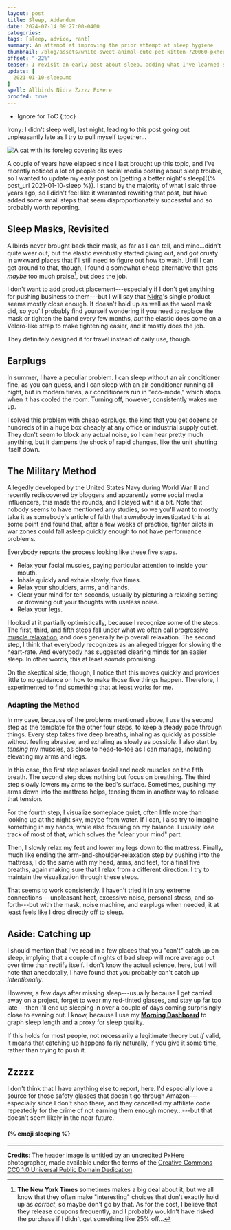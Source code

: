 ```yaml
---
layout: post
title: Sleep, Addendum
date: 2024-07-14 09:27:00-0400
categories: 
tags: [sleep, advice, rant]
summary: An attempt at improving the prior attempt at sleep hygiene
thumbnail: /blog/assets/white-sweet-animal-cute-pet-kitten-720060-pxhere.com.png
offset: "-22%"
teaser: I revisit an early post about sleep, adding what I've learned since.
update: [
  2021-01-10-sleep.md
]
spell: Allbirds Nidra Zzzzz PxHere
proofed: true
---
```


* Ignore for ToC
{:toc}

Irony:  I didn't sleep well, last night, leading to this post going out unpleasantly late as I try to pull myself together...

![A cat with its foreleg covering its eyes](/blog/assets/white-sweet-animal-cute-pet-kitten-720060-pxhere.com.png "I feel you, kitty...")

A couple of years have elapsed since I last brought up this topic, and I've recently noticed a lot of people on social media posting about sleep trouble, so I wanted to update my early post on [getting a better night's sleep]({% post_url 2021-01-10-sleep %}).  I stand by the majority of what I said three years ago, so I didn't feel like it warranted rewriting that post, but have added some small steps that seem disproportionately successful and so probably worth reporting.

## Sleep Masks, Revisited

Allbirds never brought back their mask, as far as I can tell, and mine...didn't quite wear out, but the elastic eventually started giving out, and got crusty in awkward places that I'll still need to figure out how to wash.  Until I can get around to that, though, I found a somewhat cheap alternative that gets *maybe* too much praise[^1], but does the job.

[^1]: **The New York Times** sometimes makes a big deal about it, but we all know that they often make "interesting" choices that don't exactly hold up as *correct*, so maybe don't go by that.  As for the cost, I believe that they release coupons frequently, and I probably wouldn't have risked the purchase if I didn't get something like 25% off...

I don't want to add product placement---especially if I don't get anything for pushing business to them---but I will say that [Nidra](https://nidragoods.com/products/nidra-deep-rest-eye-mask-3)'s single product seems mostly close enough.  It doesn't hold up as well as the wool mask did, so you'll probably find yourself wondering if you need to replace the mask or tighten the band every few months, *but* the elastic does come on a Velcro-like strap to make tightening easier, and it mostly does the job.

They definitely designed it for travel instead of daily use, though.

## Earplugs

In summer, I have a peculiar problem.  I can sleep without an air conditioner fine, as you can guess, and I can sleep with an air conditioner running all night, but in modern times, air conditioners run in "eco-mode," which stops when it has cooled the room.  Turning off, however, consistently wakes me up.

I solved this problem with cheap earplugs, the kind that you get dozens or hundreds of in a huge box cheaply at any office or industrial supply outlet.  They don't seem to block any actual noise, so I can hear pretty much anything, but it dampens the shock of rapid changes, like the unit shutting itself down.

## The Military Method

Allegedly developed by the United States Navy during World War II and recently rediscovered by bloggers and apparently some social media influencers, this made the rounds, and I played with it a bit.  Note that nobody seems to have mentioned any studies, so we you'll want to mostly take it as somebody's article of faith that *somebody* investigated this at some point and found that, after a few weeks of practice, fighter pilots in war zones could fall asleep quickly enough to not have performance problems.

Everybody reports the process looking like these five steps.

 * Relax your facial muscles, paying particular attention to inside your mouth.
 * Inhale quickly and exhale slowly, five times.
 * Relax your shoulders, arms, and hands.
 * Clear your mind for ten seconds, usually by picturing a relaxing setting or drowning out your thoughts with useless noise.
 * Relax your legs.

I looked at it partially optimistically, because I recognize some of the steps.  The first, third, and fifth steps fall under what we often call [progressive muscle relaxation](https://en.wikipedia.org/wiki/Progressive_muscle_relaxation), and does generally help overall relaxation.  The second step, I think that everybody recognizes as an alleged trigger for slowing the heart-rate.  And everybody has suggested clearing minds for an easier sleep.  In other words, this at least *sounds* promising.

On the skeptical side, though, I notice that this moves quickly and provides little to no guidance on how to make those five things happen.  Therefore, I experimented to find something that at least works for me.

### Adapting the Method

In my case, because of the problems mentioned above, I use the second step as the template for the other four steps, to keep a steady pace through things.  Every step takes five deep breaths, inhaling as quickly as possible without feeling abrasive, and exhaling as slowly as possible.  I also start by *tensing* my muscles, as close to head-to-toe as I can manage, including elevating my arms and legs.

In this case, the first step relaxes facial and neck muscles on the fifth breath.  The second step does nothing but focus on breathing.  The third step slowly lowers my arms to the bed's surface.  Sometimes, pushing my arms down into the mattress helps, tensing them in another way to release that tension.

For the fourth step, I visualize someplace quiet, often little more than looking up at the night sky, maybe from water.  If I can, I also try to imagine something in my hands, while also focusing on my balance.  I usually lose track of most of that, which solves the "clear your mind" part.

Then, I slowly relax my feet and lower my legs down to the mattress.  Finally, much like ending the arm-and-shoulder-relaxation step by pushing into the mattress, I do the same with my head, arms, and feet, for a final five breaths, again making sure that I relax from a different direction.  I try to maintain the visualization through these steps.

That seems to work consistently.  I haven't tried it in any extreme connections---unpleasant heat, excessive noise, personal stress, and so forth---but with the mask, noise machine, and earplugs when needed, it at least feels like I drop directly off to sleep.

## Aside: Catching up

I should mention that I've read in a few places that you "can't" catch up on sleep, implying that a couple of nights of bad sleep will more average out over time than rectify itself.  I don't know the actual science, here, but I will note that anecdotally, I have found that you probably can't catch up *intentionally*.

However, a few days after missing sleep---usually because I get carried away on a project, forget to wear my red-tinted glasses, and stay up far too late---then I'll end up sleeping in over a couple of days coming surprisingly close to evening out.  I know, because I use my [**Morning Dashboard**](https://github.com/jcolag/dash) to graph sleep length and a proxy for sleep quality.

If this holds for most people, not necessarily a legitimate theory but *if* valid, it means that catching up happens fairly naturally, if you give it some time, rather than trying to push it.

## Zzzzz

I don't think that I have anything else to report, here.  I'd especially love a source for those safety glasses that doesn't go through Amazon---especially since I don't shop there, and they cancelled my affiliate code repeatedly for the crime of not earning them enough money...---but that doesn't seem likely in the near future.

#### {% emoji sleeping %}

* * *

**Credits**:  The header image is [untitled](https://pxhere.com/en/photo/720060) by an uncredited PxHere photographer, made available under the terms of the [Creative Commons CC0 1.0 Universal Public Domain Dedication](https://creativecommons.org/publicdomain/zero/1.0/deed.en).
